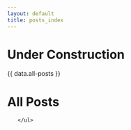 ```yaml
---
layout: default
title: posts_index
---
```


# Under Construction

  {{ data.all-posts }}

<div class="all_posts" id="posts">
  <h1 class="pageTitle">All Posts</h1>
  <ul>
   
    </ul>
  </div>
</div>

 
